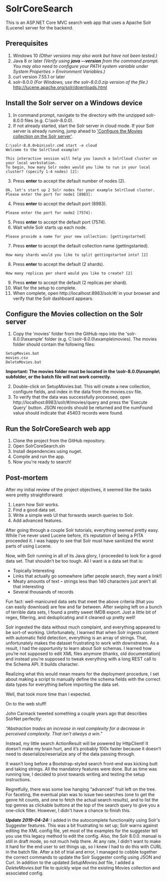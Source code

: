 # SolrCoreSearch
This is an ASP.NET Core MVC search web app that uses a Apache Solr (Lucene) server for the backend.

## Prerequisites

1. Windows 10 *(Other versions may also work but have not been tested.)*
2. Java 8 or later *(Verify using **java --version** from the command prompt. You may also need to configure your PATH system variable under System Properties > Environment Variables.)*         	
3. curl version 7.55.1 or later
4. solr-8.0.0 *(For Windows, use the solr-8.0.0.zip version of the file.)*
      http://lucene.apache.org/solr/downloads.html
     

## Install the Solr server on a Windows device

1. In command prompt, navigate to the directory with the unzipped solr-8.0.0 files (e.g. C:\solr-8.0.0). 
2. If not already started, start the Solr server in cloud mode. If your Solr server is already running, jump ahead to ['Configure the Movies collection on the Solr server'](#configure-the-movies-collection-on-the-solr-server).
~~~~
C:\solr-8.0.0>bin\solr.cmd start -e cloud  
Welcome to the SolrCloud example!

This interactive session will help you launch a SolrCloud cluster on your local workstation.
To begin, how many Solr nodes would you like to run in your local cluster? (specify 1-4 nodes) [2]:
~~~~
3. Press **enter** to accept the default number of nodes (2). 
~~~~
Ok, let's start up 2 Solr nodes for your example SolrCloud cluster.
Please enter the port for node1 [8983]:
~~~~
4. Press **enter** to accept the default port (8983).
~~~~
Please enter the port for node2 [7574]:
~~~~
5. Press **enter** to accept the default port (7574).
6. Wait while Solr starts up each node. 
~~~~
Please provide a name for your new collection: [gettingstarted]
~~~~
7. Press **enter** to accept the default collection name (gettingstarted).
~~~~
How many shards would you like to split gettingstarted into? [2]
~~~~
8. Press **enter** to accept the default (2 shards).
~~~~
How many replicas per shard would you like to create? [2]
~~~~
9. Press **enter** to accept the default (2 replicas per shard).
10. Wait for the setup to complete.
11. When complete, open http://localhost:8983/solr/#/ in your browser and verify that the Solr dashboard appears.

## Configure the Movies collection on the Solr server

1. Copy the 'movies' folder from the GitHub repo into the 'solr-8.0.0\example\' folder (e.g. C:\solr-8.0.0\example\movies). The movies folder should contain the following files:
~~~~
SetupMovies.bat
movies.csv
DeleteMovies.bat
~~~~
**Important: The movies folder must be located in the \solr-8.0.0\example\ subfolder, or the batch file will not work correctly.**

2. Double-click on SetupMovies.bat. This will create a new collection, configure fields, and index in the data from the movies.csv file.
3. To verify that the data was successfully processed, open http://localhost:8983/solr/#/movies/query and press the 'Execute Query' button. JSON records should be returned and the numFound value should indicate that 45403 records were found.

## Run the SolrCoreSearch web app

1. Clone the project from the GitHub repository. 
2. Open SolrCoreSearch.sln
3. Install dependencies using nuget. 
4. Compile and run the app.
5. Now you're ready to search!

## Post-mortem

After my initial review of the project objectives, it seemed like the tasks were pretty straightforward:

1. Learn how Solr works.
2. Find a good data set.
3. Write a simple web UI that forwards search queries to Solr.
4. Add advanced features.

After going through a couple Solr tutorials, everything seemed pretty easy.  While I’ve never used Lucene before, it’s reputation of being a PITA proceeded it.  I was happy to see that Solr must have sanitized the worst parts of using Lucene.

Now, with Solr running in all of its Java glory, I proceeded to look for a good data set.  That shouldn’t be too tough.  All I want is a data set that is:

* Topically Interesting
* Links that actually go somewhere (after people search, they want a link!)
* Meaty amounts of text – strings less than 140 characters just aren’t all that interesting
* Several thousands of records

Fun fact: well-manicured data sets that meet the above criteria (that you can easily download) are few and far between. After swiping left on a bunch of terrible data sets, I found a pretty sweet IMDB export.  Just a little bit of regex, filtering, and deduplicating and it cleaned up pretty well! 

Solr ingested the data without much complaint, and everything appeared to be sort-of working.  Unfortunately, I learned that when Solr ingests content with automatic field detection, everything is an array of strings.  That, unfortunately makes the dataset frustrating to work with downstream.  As a result, I had the opportunity to learn about Solr schemas.  I learned how you’re not supposed to edit XML files anymore (thanks, old documentation) and instead you’re supposed to tweak everything with a long REST call to the Schema API.  It builds character.

Realizing what this would mean means for the deployment procedure, I set about making a script to manually define the schema fields with the correct data types for everything before importing the data set.

Well, that took more time than I expected. 

On to the web stuff!

John Carmack tweeted something a couple years ago that describes SolrNet perfectly:

*“Abstraction trades an increase in real complexity for a decrease in perceived complexity. That isn't always a win.”*

Instead, my little search ActionResult will be powered by HttpClient!  It doesn’t make my brain hurt, and it’s probably 100x faster because it doesn’t need to deserialize/reserialize any of the data passing through.

It wasn’t long before a Bootstrap-styled search front-end was kicking butt and taking strings.  All the mandatory features were done.  But as time was running low, I decided to pivot towards writing and testing the setup instructions.

Regretfully, there was some low hanging “advanced” fruit left on the tree. For faceting, the eventual plan was to issue two searches (one to get the genre hit counts, and one to fetch the actual search results), and to list the top genres as clickable buttons at the top of the search query to give you a one-click filter. However, I didn't have a chance to finish this.

***Update 2019-04-24:*** I added in the autocomplete functionality using Solr's Suggester features. This was a bit frustrating to set up; Solr warns against editing the XML config file, yet most of the examples for the suggester tell you use this legacy method to edit the config. Also, the Solr 8.0.0. manual is still in draft mode, so not much help there. At any rate, I didn't want to make it hard for the end user to set things up, so I knew I had to do this with CURL in the batch file. After a bit of trial and error, I managed to cobble together the correct commands to update the Solr Suggester config using JSON and Curl. In addition to the updated *SetupMovies.bat* file, I added a *DeleteMovies.bat* file to quickly wipe out the existing Movies collection and associated config. 









